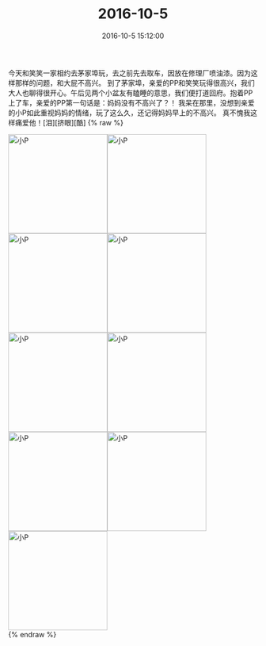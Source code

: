﻿---
title: 2016-10-5
date: 2016-10-5 15:12:00
tags:
categories: 妈妈
---
今天和笑笑一家相约去茅家埠玩，去之前先去取车，因放在修理厂喷油漆。因为这样那样的问题，和大屁不高兴。
到了茅家埠，亲爱的PP和笑笑玩得很高兴，我们大人也聊得很开心。午后见两个小盆友有瞌睡的意思，我们便打道回府。抱着PP上了车，亲爱的PP第一句话是：妈妈没有不高兴了？！
我呆在那里，没想到亲爱的小P如此重视妈妈的情绪，玩了这么久，还记得妈妈早上的不高兴。
真不愧我这样痛爱他！[泪][挤眼][酷]
{% raw %}
<div style="width:500 px">
<div style="float:left; width:100 px"><img src="/images/微信图片_20171012150632.jpg" width="200" alt="小P"></div>
<div style="float:left; width:100 px"><img src="/images/微信图片_20171012150641.jpg" width="200" alt="小P"></div>
<div style="float:left; width:100 px"><img src="/images/微信图片_20171012150649.jpg" width="200" alt="小P"></div>
<div style="float:left; width:100 px"><img src="/images/微信图片_20171012150657.jpg" width="200" alt="小P"></div>
<div style="float:left; width:100 px"><img src="/images/微信图片_20171012150705.jpg" width="200" alt="小P"></div>
<div style="float:left; width:100 px"><img src="/images/微信图片_20171012150712.jpg" width="200" alt="小P"></div>
<div style="float:left; width:100 px"><img src="/images/微信图片_20171012150720.jpg" width="200" alt="小P"></div>
<div style="float:left; width:100 px"><img src="/images/微信图片_20171012150727.jpg" width="200" alt="小P"></div>
<div style="float:left; width:100 px"><img src="/images/微信图片_20171012150736.jpg" width="200" alt="小P"></div>
<div style="clear:both"></div>
</div>
{% endraw %}